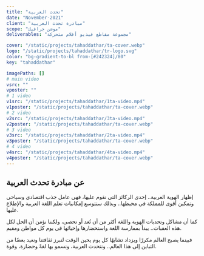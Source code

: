 ```yaml
---
title: "تحدث العربية"
date: "November-2021"
client: "مبادرة تحدث العربية"
scope: "موشن جرافيك"
deliverables: "مجموعة مقاطع فيديو أفلام متحركة"

cover: "/static/projects/tahaddathar/ta-cover.webp"
logo: "/static/projects/tahaddathar/tr-logo.svg"
color: "bg-gradient-to-bl from-[#242324]/80"
key: "tahaddathar"

imagePaths: []
# main video
vsrc: ""
vposter: ""
# 1 video
v1src: "/static/projects/tahaddathar/1ta-video.mp4"
v1poster: "/static/projects/tahaddathar/ta-cover.webp"
# 2 video
v2src: "/static/projects/tahaddathar/3ta-video.mp4"
v2poster: "/static/projects/tahaddathar/ta-cover.webp"
# 3 video
v3src: "/static/projects/tahaddathar/2ta-video.mp4"
v3poster: "/static/projects/tahaddathar/ta-cover.webp"
# 4 video
v4src: "/static/projects/tahaddathar/4ta-video.mp4"
v4poster: "/static/projects/tahaddathar/ta-cover.webp"
---
```


## عن مبادرة تحدث العربية

إظهار الهوية العربية.. إحدى الركائز التي نقوم عليها، فهي عامل جذب اقتصادي وسياحي وتمكين أقوى للمملكة في محيطها.. وبذلك ستتوسع إمكانيات تعلم اللغة العربية والإطلاع عليها.

كما أن مشاكل وتحديات الهوية واللغة أكثر من أن تُعد أو تحصى، ولكننا نؤمن أن الحل لكل هذه العقبات.. يبدأ بممارسة اللغة واستحضارها وإحيائها في يوم كل مواطن ومقيم.

فبينما يصبح العالم مكررًا ويزداد تشابهًا كل يوم يحين الوقت لنبرز ثقافتنا ونعيد بعضًا من التباين إلى هذا العالم.. ونتحدث العربية، ونسمو بها لغةً وحضارة، وقوة.
